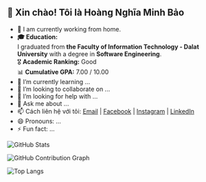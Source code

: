 ## 👋 Xin chào! Tôi là Hoàng Nghĩa Minh Bảo

- 🔭 I am currently working from home.
- **🎓 Education:**  
I graduated from **the Faculty of Information Technology - Dalat University** with a degree in **Software Engineering**.  
🎖️ **Academic Ranking:** Good  
📊 **Cumulative GPA:** 7.00 / 10.00
- 🌱 I’m currently learning ...
- 👯 I’m looking to collaborate on ...
- 🤔 I’m looking for help with ...
- 💬 Ask me about ...
- 📫 Cách liên hệ với tôi: [Email](mailto:minhbao8102@gmail.com) | [Facebook](https://www.facebook.com/minh.bao.3152) | [Instagram](https://www.instagram.com/minhbao.8102/) | [LinkedIn](https://www.linkedin.com/in/hoang-nghia-minh-bao-b5a285241/)
- 😄 Pronouns: ...
- ⚡ Fun fact: ...

![GitHub Stats](https://github-readme-stats.vercel.app/api?username=hoangminhbao8102&show_icons=truetrue&hide=contribs,prs&cache_seconds=86400&theme=github_dark)

![GitHub Contribution Graph](https://github-readme-activity-graph.vercel.app/graph?username=hoangminhbao8102&theme=react-dark)

![Top Langs](https://github-readme-stats.vercel.app/api/top-langs/?username=hoangminhbao8102&hide_progress=true)
